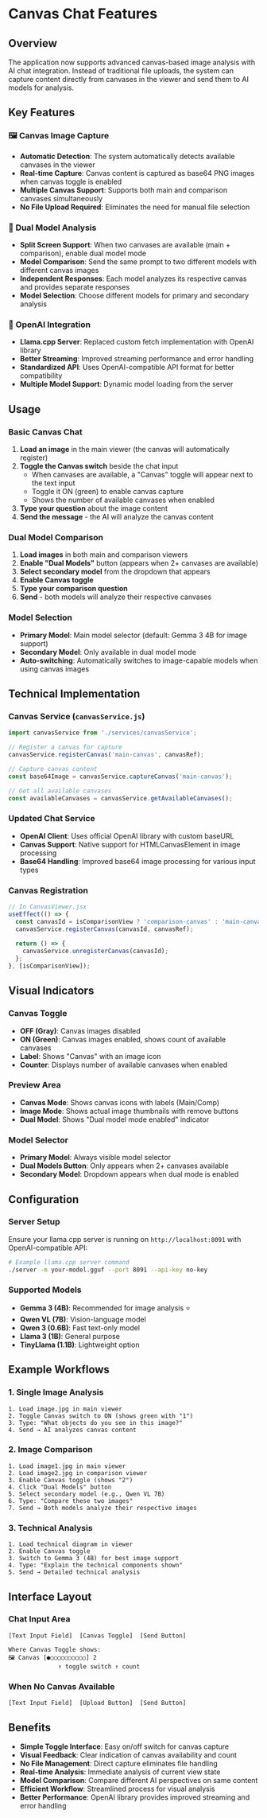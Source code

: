 # Canvas Chat Features

## Overview

The application now supports advanced canvas-based image analysis with AI chat integration. Instead of traditional file uploads, the system can capture content directly from canvases in the viewer and send them to AI models for analysis.

## Key Features

### 🖼️ Canvas Image Capture
- **Automatic Detection**: The system automatically detects available canvases in the viewer
- **Real-time Capture**: Canvas content is captured as base64 PNG images when canvas toggle is enabled
- **Multiple Canvas Support**: Supports both main and comparison canvases simultaneously
- **No File Upload Required**: Eliminates the need for manual file selection

### 🔄 Dual Model Analysis
- **Split Screen Support**: When two canvases are available (main + comparison), enable dual model mode
- **Model Comparison**: Send the same prompt to two different models with different canvas images
- **Independent Responses**: Each model analyzes its respective canvas and provides separate responses
- **Model Selection**: Choose different models for primary and secondary analysis

### 🔧 OpenAI Integration
- **Llama.cpp Server**: Replaced custom fetch implementation with OpenAI library
- **Better Streaming**: Improved streaming performance and error handling
- **Standardized API**: Uses OpenAI-compatible API format for better compatibility
- **Multiple Model Support**: Dynamic model loading from the server

## Usage

### Basic Canvas Chat
1. **Load an image** in the main viewer (the canvas will automatically register)
2. **Toggle the Canvas switch** beside the chat input
   - When canvases are available, a "Canvas" toggle will appear next to the text input
   - Toggle it ON (green) to enable canvas capture
   - Shows the number of available canvases when enabled
3. **Type your question** about the image content
4. **Send the message** - the AI will analyze the canvas content

### Dual Model Comparison
1. **Load images** in both main and comparison viewers
2. **Enable "Dual Models"** button (appears when 2+ canvases are available)
3. **Select secondary model** from the dropdown that appears
4. **Enable Canvas toggle** 
5. **Type your comparison question**
6. **Send** - both models will analyze their respective canvases

### Model Selection
- **Primary Model**: Main model selector (default: Gemma 3 4B for image support)
- **Secondary Model**: Only available in dual model mode
- **Auto-switching**: Automatically switches to image-capable models when using canvas images

## Technical Implementation

### Canvas Service (`canvasService.js`)
```javascript
import canvasService from './services/canvasService';

// Register a canvas for capture
canvasService.registerCanvas('main-canvas', canvasRef);

// Capture canvas content
const base64Image = canvasService.captureCanvas('main-canvas');

// Get all available canvases
const availableCanvases = canvasService.getAvailableCanvases();
```

### Updated Chat Service
- **OpenAI Client**: Uses official OpenAI library with custom baseURL
- **Canvas Support**: Native support for HTMLCanvasElement in image processing
- **Base64 Handling**: Improved base64 image processing for various input types

### Canvas Registration
```javascript
// In CanvasViewer.jsx
useEffect(() => {
  const canvasId = isComparisonView ? 'comparison-canvas' : 'main-canvas';
  canvasService.registerCanvas(canvasId, canvasRef);
  
  return () => {
    canvasService.unregisterCanvas(canvasId);
  };
}, [isComparisonView]);
```

## Visual Indicators

### Canvas Toggle
- **OFF (Gray)**: Canvas images disabled
- **ON (Green)**: Canvas images enabled, shows count of available canvases
- **Label**: Shows "Canvas" with an image icon
- **Counter**: Displays number of available canvases when enabled

### Preview Area
- **Canvas Mode**: Shows canvas icons with labels (Main/Comp)
- **Image Mode**: Shows actual image thumbnails with remove buttons
- **Dual Model**: Shows "Dual model mode enabled" indicator

### Model Selector
- **Primary Model**: Always visible model selector
- **Dual Models Button**: Only appears when 2+ canvases available
- **Secondary Model**: Dropdown appears when dual mode is enabled

## Configuration

### Server Setup
Ensure your llama.cpp server is running on `http://localhost:8091` with OpenAI-compatible API:

```bash
# Example llama.cpp server command
./server -m your-model.gguf --port 8091 --api-key no-key
```

### Supported Models
- **Gemma 3 (4B)**: Recommended for image analysis ⭐
- **Qwen VL (7B)**: Vision-language model
- **Qwen 3 (0.6B)**: Fast text-only model
- **Llama 3 (1B)**: General purpose
- **TinyLlama (1.1B)**: Lightweight option

## Example Workflows

### 1. Single Image Analysis
```
1. Load image.jpg in main viewer
2. Toggle Canvas switch to ON (shows green with "1")
3. Type: "What objects do you see in this image?"
4. Send → AI analyzes canvas content
```

### 2. Image Comparison
```
1. Load image1.jpg in main viewer
2. Load image2.jpg in comparison viewer  
3. Enable Canvas toggle (shows "2")
4. Click "Dual Models" button
5. Select secondary model (e.g., Qwen VL 7B)
6. Type: "Compare these two images"
7. Send → Both models analyze their respective images
```

### 3. Technical Analysis
```
1. Load technical diagram in viewer
2. Enable Canvas toggle
3. Switch to Gemma 3 (4B) for best image support
4. Type: "Explain the technical components shown"
5. Send → Detailed technical analysis
```

## Interface Layout

### Chat Input Area
```
[Text Input Field]  [Canvas Toggle]  [Send Button]

Where Canvas Toggle shows:
🖼️ Canvas [●○○○○○○○○○○] 2
              ↑ toggle switch ↑ count
```

### When No Canvas Available
```
[Text Input Field]  [Upload Button]  [Send Button]
```

## Benefits

- **Simple Toggle Interface**: Easy on/off switch for canvas capture
- **Visual Feedback**: Clear indication of canvas availability and count
- **No File Management**: Direct capture eliminates file handling
- **Real-time Analysis**: Immediate analysis of current view state
- **Model Comparison**: Compare different AI perspectives on same content
- **Efficient Workflow**: Streamlined process for visual analysis
- **Better Performance**: OpenAI library provides improved streaming and error handling 